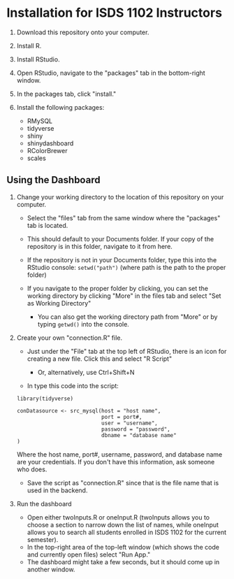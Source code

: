 # Installation for ISDS 1102 Instructors
1. Download this repository onto your computer.
2. Install R.
3. Install RStudio.
4. Open RStudio, navigate to the "packages" tab in the bottom-right window.
5. In the packages tab, click "install."
6. Install the following packages:

   - RMySQL
   - tidyverse
   - shiny
   - shinydashboard
   - RColorBrewer
   - scales

## Using the Dashboard
1. Change your working directory to the location of this repository on your computer.

   - Select the "files" tab from the same window where the "packages" tab is located.
   - This should default to your Documents folder. If your copy of the repository is in this folder, navigate to it from here.
   - If the repository is not in your Documents folder, type this into the RStudio console:
   `setwd("path")` (where path is the path to the proper folder)
   - If you navigate to the proper folder by clicking, you can set the working directory by clicking "More" in the files tab and 
   select "Set as Working Directory"
   
      - You can also get the working directory path from "More" or by typing `getwd()` into the console.

2. Create your own "connection.R" file.

   - Just under the "File" tab at the top left of RStudio, there is an icon for creating a new file. Click this and select "R Script"
   
      - Or, alternatively, use Ctrl+Shift+N
   - In type this code into the script:  
   ```
   library(tidyverse)
   
   conDatasource <- src_mysql(host = "host name", 
                              port = port#, 
                              user = "username", 
                              password = "password", 
                              dbname = "database name"
   )
   ```  
   Where the host name, port#, username, password, and database name are your credentials. If you don't have this information, ask someone who does.
   - Save the script as "connection.R" since that is the file name that is used in the backend.
3. Run the dashboard
   - Open either twoInputs.R or oneInput.R (twoInputs allows you to choose a section to narrow down the list of names, while oneInput 
   allows you to search all students enrolled in ISDS 1102 for the current semester).
   - In the top-right area of the top-left window (which shows the code and currently open files) select "Run App."
   - The dashboard might take a few seconds, but it should come up in another window.
